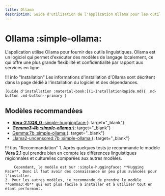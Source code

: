 ```yaml
---
title: Ollama
description: Guide d'utilisation de l'application Ollama pour les outils linguistiques.
---
```


# Ollama :simple-ollama:

L'application utilise Ollama pour fournir des outils linguistiques. Ollama est un logiciel qui permet d'exécuter des modèles de langage localement, ce qui offre une plus grande flexibilité et confidentialité par rapport aux services en ligne.

!!! info "Installation"
    Les informations d'installation d'Ollama sont décritent dans la page dédié à l'installation du logiciel et des dépendances.

    [Guide d'installation :material-book:](1-InstallationRapide.md){ .md-button .md-button--primary }

## Modèles recommandées

- [**Vera-2.1:Q8_0** :simple-huggingface:](https://huggingface.co/Dorian2B/Vera-2.1-GGUF){: target="_blank"}
- [***Gemma3:4b :simple-ollama:***](https://ollama.com/library/gemma3){: target="_blank"}
- [Gemma:7b :simple-ollama:](https://ollama.com/library/gemma){: target="_blank"}
- [Llama2-uncensored:7b :simple-ollama:](https://ollama.com/library/llama2-uncensored:7b){: target="_blank"}

!!! tips "Recommandation"
    1. Après quelques tests je recommande le modèle **Vera 2.1** qui prendre bien en compte les différences linguistiques régionnales et culturelles comparées aux autres modèles.

        Cependant, le modèle est sur :simple-huggingface: **Hugging Face**. Donc il faut avoir des connaissance un peu plus avancées pour l'installer.
    2. Pour les autres modèles, je recommande de prendre le modèle **Gemma3:4b** qui est plus facile à installer et à utiliser tout en étant performant.